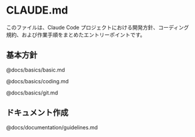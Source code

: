 # CLAUDE.md

このファイルは、Claude Code プロジェクトにおける開発方針、コーディング規約、および作業手順をまとめたエントリーポイントです。

## 基本方針

@docs/basics/basic.md

@docs/basics/coding.md

@docs/basics/git.md

## ドキュメント作成

@docs/documentation/guidelines.md
